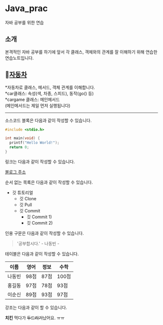 # Java_prac
자바 공부를 위한 연습
## 소개
본격적인 자바 공부를 하기에 앞서 각 클래스, 객체와의 관계를 잘 이해하기 위해 연습한 연습노트입니다.

## 🚗[자동차](https://github.com/Hiluxy/Java_prac/tree/master/car_ex/src)
*자동차로 클래스, 메서드, 객체 관계를 이해합니다.  
*car클래스: 속성(색, 차종, 스피드), 동작(go() 등)  
*cargame 클래스: 메인메서드  
(메인메서드는 제일 먼저 실행됩니다)

---
소스코드 블록은 다음과 같이 작성할 수 있습니다.

```c
#include <stdio.h>

int main(void) {
  printf("Hello World!");
  return 0;
}
```

링크는 다음과 같이 작성할 수 있습니다.

[블로그 주소](https://blog.naver.com/ndb796)

순서 없는 목록은 다음과 같이 작성할 수 있습니다.

* 깃 튜토리얼
  * 깃 Clone
  * 깃 Pull
  * 깃 Commit
    * 깃 Commit 1)
    * 깃 Commit 2)

인용 구문은 다음과 같이 작성할 수 있습니다.

> '공부합시다.' - 나동빈 - 

테이블은 다음과 같이 작성할 수 있습니다.

이름|영어|정보|수학
---|---|---|---|
나동빈|98점|87점|100점|
홍길동|97점|78점|93점|
이순신|89점|93점|97점|

강조는 다음과 같이 할 수 있습니다.

**치킨** 먹다가 ~~두드리기~~났어요. ㅠㅠ

